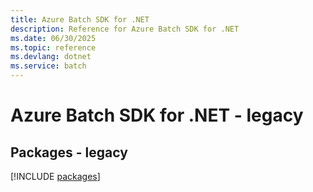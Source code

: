 ```yaml
---
title: Azure Batch SDK for .NET
description: Reference for Azure Batch SDK for .NET
ms.date: 06/30/2025
ms.topic: reference
ms.devlang: dotnet
ms.service: batch
---
```

# Azure Batch SDK for .NET - legacy
## Packages - legacy
[!INCLUDE [packages](batch-index.md)]